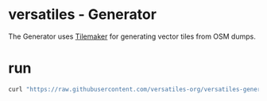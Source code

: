 # versatiles - Generator

The Generator uses [Tilemaker](https://github.com/systemed/tilemaker) for generating vector tiles from OSM dumps.

# run

```bash
curl "https://raw.githubusercontent.com/versatiles-org/versatiles-generator/main/bin/generate_osm.sh" | bash
```